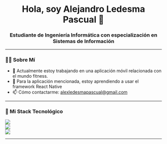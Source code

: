 <h1 align="center">Hola, soy Alejandro Ledesma Pascual 👋</h1>
<h3 align="center">Estudiante de Ingeniería Informática con especialización en Sistemas de Información</h3>

---
### 👨‍💻 Sobre Mí 
- 🔭 Actualmente estoy trabajando en una aplicación móvil relacionada con el mundo fitness.
- 🌱 Para la aplicación mencionada, estoy aprendiendo a usar el framework React Native
- 📫 Cómo contactarme: alexledesmapascual@gmail.com

---
### 🚀 Mi Stack Tecnológico

<p align="left">
  <a href="https://skillicons.dev">
    <img src="https://skillicons.dev/icons?i=html,css,js,ts,react,vue,angular,tailwind" />
  </a>
  <br/>
  <a href="https://skillicons.dev">
    <img src="https://skillicons.dev/icons?i=nodejs,express,python,django,java,spring,go" />
  </a>
  <br/>
  <a href="https://skillicons.dev">
    <img src="https://skillicons.dev/icons?i=mongodb,mysql,postgres,docker,git,figma,postman" />
  </a>
</p>

---

